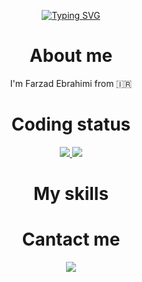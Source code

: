 <div align="center">
  
  [![Typing SVG](https://readme-typing-svg.herokuapp.com?font=Mouse+Memoirs&size=38&pause=600&color=3DC1F7&random=false&width=435&height=80&lines=Welcome+to+my+github+%F0%9F%90%88+)](https://git.io/typing-svg)

</div>

<div align="center">

  # About me 
  <p>
    I'm Farzad Ebrahimi from 🇮🇷
    
  </p>

</div>

<div align="center">
  
  # Coding status
  <a href="https://github.com/farzadoxo">
  <img src="https://github-readme-stats.vercel.app/api?username=farzadoxo&hide_border=true&bg_color=0d1117&show_icons=true&rank_icon=github&text_color=ffffff&title_color=8449fe&text_bold=true&ring_color=fa8b17&icon_color=2fffac">
  </a>
  <a href="https://github.com/farzadoxo">
  <img src="https://github-readme-stats.vercel.app/api/top-langs/?username=farzadoxo&layout=compact&bg_color=0d1117&hide_border=true&title_color=9afa09&text_color=ffffff">
  </a>
  
</div>

<div align="center">

# My skills
  
</div>

<div align="center">

# Cantact me
<a href="https://discord.gg/XEpFbnqrTq">
  <img src="https://discord.com/api/guilds/1092045110776180756/widget.png?style=banner2">
</a>

</div>
